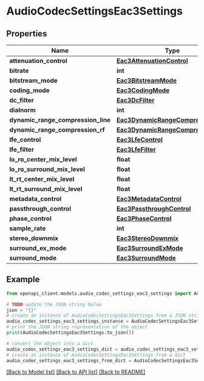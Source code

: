 # AudioCodecSettingsEac3Settings


## Properties

Name | Type | Description | Notes
------------ | ------------- | ------------- | -------------
**attenuation_control** | [**Eac3AttenuationControl**](Eac3AttenuationControl.md) |  | [optional] 
**bitrate** | **int** |  | [optional] 
**bitstream_mode** | [**Eac3BitstreamMode**](Eac3BitstreamMode.md) |  | [optional] 
**coding_mode** | [**Eac3CodingMode**](Eac3CodingMode.md) |  | [optional] 
**dc_filter** | [**Eac3DcFilter**](Eac3DcFilter.md) |  | [optional] 
**dialnorm** | **int** |  | [optional] 
**dynamic_range_compression_line** | [**Eac3DynamicRangeCompressionLine**](Eac3DynamicRangeCompressionLine.md) |  | [optional] 
**dynamic_range_compression_rf** | [**Eac3DynamicRangeCompressionRf**](Eac3DynamicRangeCompressionRf.md) |  | [optional] 
**lfe_control** | [**Eac3LfeControl**](Eac3LfeControl.md) |  | [optional] 
**lfe_filter** | [**Eac3LfeFilter**](Eac3LfeFilter.md) |  | [optional] 
**lo_ro_center_mix_level** | **float** |  | [optional] 
**lo_ro_surround_mix_level** | **float** |  | [optional] 
**lt_rt_center_mix_level** | **float** |  | [optional] 
**lt_rt_surround_mix_level** | **float** |  | [optional] 
**metadata_control** | [**Eac3MetadataControl**](Eac3MetadataControl.md) |  | [optional] 
**passthrough_control** | [**Eac3PassthroughControl**](Eac3PassthroughControl.md) |  | [optional] 
**phase_control** | [**Eac3PhaseControl**](Eac3PhaseControl.md) |  | [optional] 
**sample_rate** | **int** |  | [optional] 
**stereo_downmix** | [**Eac3StereoDownmix**](Eac3StereoDownmix.md) |  | [optional] 
**surround_ex_mode** | [**Eac3SurroundExMode**](Eac3SurroundExMode.md) |  | [optional] 
**surround_mode** | [**Eac3SurroundMode**](Eac3SurroundMode.md) |  | [optional] 

## Example

```python
from openapi_client.models.audio_codec_settings_eac3_settings import AudioCodecSettingsEac3Settings

# TODO update the JSON string below
json = "{}"
# create an instance of AudioCodecSettingsEac3Settings from a JSON string
audio_codec_settings_eac3_settings_instance = AudioCodecSettingsEac3Settings.from_json(json)
# print the JSON string representation of the object
print(AudioCodecSettingsEac3Settings.to_json())

# convert the object into a dict
audio_codec_settings_eac3_settings_dict = audio_codec_settings_eac3_settings_instance.to_dict()
# create an instance of AudioCodecSettingsEac3Settings from a dict
audio_codec_settings_eac3_settings_from_dict = AudioCodecSettingsEac3Settings.from_dict(audio_codec_settings_eac3_settings_dict)
```
[[Back to Model list]](../README.md#documentation-for-models) [[Back to API list]](../README.md#documentation-for-api-endpoints) [[Back to README]](../README.md)


